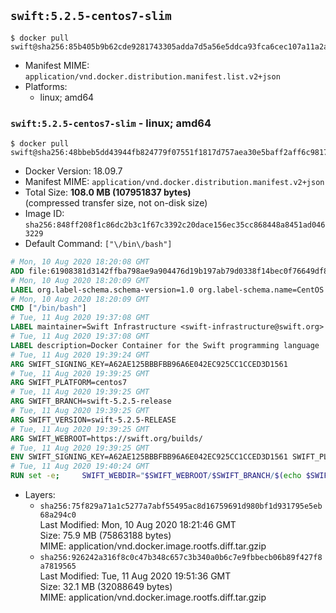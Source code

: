## `swift:5.2.5-centos7-slim`

```console
$ docker pull swift@sha256:85b405b9b62cde9281743305adda7d5a56e5ddca93fca6cec107a11a2ae2549c
```

-	Manifest MIME: `application/vnd.docker.distribution.manifest.list.v2+json`
-	Platforms:
	-	linux; amd64

### `swift:5.2.5-centos7-slim` - linux; amd64

```console
$ docker pull swift@sha256:48bbeb5dd43944fb824779f07551f1817d757aea30e5baff2aff6c9817e7b232
```

-	Docker Version: 18.09.7
-	Manifest MIME: `application/vnd.docker.distribution.manifest.v2+json`
-	Total Size: **108.0 MB (107951837 bytes)**  
	(compressed transfer size, not on-disk size)
-	Image ID: `sha256:848ff208f1c86dc2b3c1f67c3392c20dace156ec35cc868448a8451ad0463229`
-	Default Command: `["\/bin\/bash"]`

```dockerfile
# Mon, 10 Aug 2020 18:20:08 GMT
ADD file:61908381d3142ffba798ae9a904476d19b197ab79d0338f14bec0f76649df8d4 in / 
# Mon, 10 Aug 2020 18:20:09 GMT
LABEL org.label-schema.schema-version=1.0 org.label-schema.name=CentOS Base Image org.label-schema.vendor=CentOS org.label-schema.license=GPLv2 org.label-schema.build-date=20200809 org.opencontainers.image.title=CentOS Base Image org.opencontainers.image.vendor=CentOS org.opencontainers.image.licenses=GPL-2.0-only org.opencontainers.image.created=2020-08-09 00:00:00+01:00
# Mon, 10 Aug 2020 18:20:09 GMT
CMD ["/bin/bash"]
# Tue, 11 Aug 2020 19:37:08 GMT
LABEL maintainer=Swift Infrastructure <swift-infrastructure@swift.org>
# Tue, 11 Aug 2020 19:37:08 GMT
LABEL description=Docker Container for the Swift programming language
# Tue, 11 Aug 2020 19:39:24 GMT
ARG SWIFT_SIGNING_KEY=A62AE125BBBFBB96A6E042EC925CC1CCED3D1561
# Tue, 11 Aug 2020 19:39:25 GMT
ARG SWIFT_PLATFORM=centos7
# Tue, 11 Aug 2020 19:39:25 GMT
ARG SWIFT_BRANCH=swift-5.2.5-release
# Tue, 11 Aug 2020 19:39:25 GMT
ARG SWIFT_VERSION=swift-5.2.5-RELEASE
# Tue, 11 Aug 2020 19:39:25 GMT
ARG SWIFT_WEBROOT=https://swift.org/builds/
# Tue, 11 Aug 2020 19:39:25 GMT
ENV SWIFT_SIGNING_KEY=A62AE125BBBFBB96A6E042EC925CC1CCED3D1561 SWIFT_PLATFORM=centos7 SWIFT_BRANCH=swift-5.2.5-release SWIFT_VERSION=swift-5.2.5-RELEASE SWIFT_WEBROOT=https://swift.org/builds/
# Tue, 11 Aug 2020 19:40:24 GMT
RUN set -e;     SWIFT_WEBDIR="$SWIFT_WEBROOT/$SWIFT_BRANCH/$(echo $SWIFT_PLATFORM | tr -d .)/"     && SWIFT_BIN_URL="$SWIFT_WEBDIR/$SWIFT_VERSION/$SWIFT_VERSION-$SWIFT_PLATFORM.tar.gz"     && SWIFT_SIG_URL="$SWIFT_BIN_URL.sig"     && export GNUPGHOME="$(mktemp -d)"     && curl -fsSL "$SWIFT_BIN_URL" -o swift.tar.gz "$SWIFT_SIG_URL" -o swift.tar.gz.sig     && gpg --batch --quiet --keyserver ha.pool.sks-keyservers.net --recv-keys "$SWIFT_SIGNING_KEY"     && gpg --batch --verify swift.tar.gz.sig swift.tar.gz     && tar -xzf swift.tar.gz --directory / --strip-components=1 $SWIFT_VERSION-$SWIFT_PLATFORM/usr/lib/swift/linux     && chmod -R o+r /usr/lib/swift     && rm -rf "$GNUPGHOME" swift.tar.gz.sig swift.tar.gz
```

-	Layers:
	-	`sha256:75f829a71a1c5277a7abf55495ac8d16759691d980bf1d931795e5eb68a294c0`  
		Last Modified: Mon, 10 Aug 2020 18:21:46 GMT  
		Size: 75.9 MB (75863188 bytes)  
		MIME: application/vnd.docker.image.rootfs.diff.tar.gzip
	-	`sha256:926242a316f8c0c47b348c657c3b340a0b6c7e9fbbecb06b89f427f8a7819565`  
		Last Modified: Tue, 11 Aug 2020 19:51:36 GMT  
		Size: 32.1 MB (32088649 bytes)  
		MIME: application/vnd.docker.image.rootfs.diff.tar.gzip
